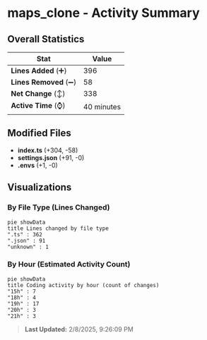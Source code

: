 # maps_clone - Activity Summary 

## Overall Statistics

| Stat                   | Value                                                             |
| ---------------------- | ----------------------------------------------------------------- |
| **Lines Added** (➕)   | 396                                          |
| **Lines Removed** (➖) | 58                                        |
| **Net Change** (↕)    | 338                |
| **Active Time** (⌚)   | 40 minutes |


## Modified Files
- **index.ts** (+304, -58)
- **settings.json** (+91, -0)
- **.envs** (+1, -0)

## Visualizations

### By File Type (Lines Changed)

```mermaid
pie showData
title Lines changed by file type
".ts" : 362
".json" : 91
"unknown" : 1
```

### By Hour (Estimated Activity Count)

```mermaid
pie showData
title Coding activity by hour (count of changes)
"15h" : 7
"18h" : 4
"19h" : 17
"20h" : 3
"21h" : 3
```


> **Last Updated:** 2/8/2025, 9:26:09 PM